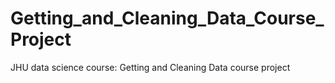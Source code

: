 # Getting_and_Cleaning_Data_Course_Project
JHU data science course: Getting and Cleaning Data course project
